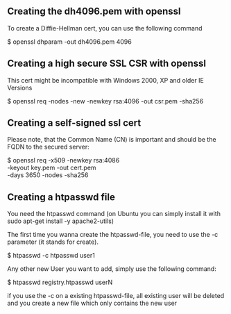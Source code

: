 
## Creating the dh4096.pem with openssl

To create a Diffie-Hellman cert, you can use the following command

$ openssl dhparam -out dh4096.pem 4096

## Creating a high secure SSL CSR with openssl

This cert might be incompatible with Windows 2000, XP and older IE Versions

$ openssl req -nodes -new -newkey rsa:4096 -out csr.pem -sha256

## Creating a self-signed ssl cert

Please note, that the Common Name (CN) is important and should be the FQDN to the secured server:

$ openssl req -x509 -newkey rsa:4086 \
    -keyout key.pem -out cert.pem \
    -days 3650 -nodes -sha256


## Creating a htpasswd file

You need the htpasswd command (on Ubuntu you can simply install it with sudo apt-get install -y apache2-utils)

The first time you wanna create the htpasswd-file, you need to use the -c parameter (it stands for create).

$ htpasswd -c htpasswd user1

Any other new User you want to add, simply use the following command:

$ htpasswd registry.htpasswd userN

if you use the -c on a existing htpasswd-file, all existing user will be deleted and you create a new file which only contains the new user